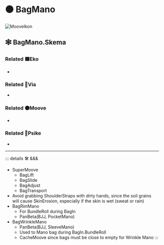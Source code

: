 # 🟠 <mooves>BagMano</mooves>

![MooveIkon](/Moove/Moove_Ikon.png)

## 🕸 BagMano.Skema

### Related 🟩<ekos>Eko</ekos>

-

### Related 🔻<via>Via</via>

-

### Related 🟠<mooves>Moove</mooves>

-

### Related 💜<psike>Psike</psike>

-

---

<!-- =================================================== -->
<!-- =================================================== -->
<!-- =================================================== -->
<!-- =================================================== -->
<!-- =================================================== -->
::: details 🛠 <dev>&&&</dev>

- SuperMoove
    - BagLift
    - BagSlide
    - BagAdjust
    - BagTransport
- Avoid grabbing ShoulderStraps with dirty hands, since the soil grains will cause SkinErosion, especially if the skin is wet (sweat or rain)
- BagRimMano
    - For BundleRoll during BagIn
    - PanBeta(BJJ, PocketMano)
- BagWrinkleMano
    - PanBeta(BJJ, SleeveMano)
    - Used to Mano bag during BagIn.BundleRoll
    - CacheMoove since bags must be close to empty for Wrinkle Mano
:::
